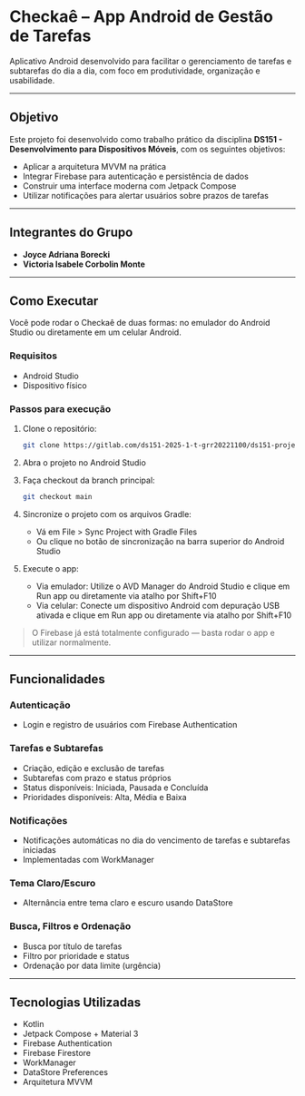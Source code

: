 # Checkaê – App Android de Gestão de Tarefas

Aplicativo Android desenvolvido para facilitar o gerenciamento de tarefas e subtarefas do dia a dia, com foco em produtividade, organização e usabilidade.

---

## Objetivo

Este projeto foi desenvolvido como trabalho prático da disciplina **DS151 - Desenvolvimento para Dispositivos Móveis**, com os seguintes objetivos:

- Aplicar a arquitetura MVVM na prática
- Integrar Firebase para autenticação e persistência de dados
- Construir uma interface moderna com Jetpack Compose
- Utilizar notificações para alertar usuários sobre prazos de tarefas

---

## Integrantes do Grupo

- **Joyce Adriana Borecki**
- **Victoria Isabele Corbolin Monte**

---

## Como Executar

Você pode rodar o Checkaê de duas formas: no emulador do Android Studio ou diretamente em um celular Android.

### Requisitos

- Android Studio
- Dispositivo físico

### Passos para execução

1. Clone o repositório:

   ```bash
   git clone https://gitlab.com/ds151-2025-1-t-grr20221100/ds151-project-2025-1.git
   ```

2. Abra o projeto no Android Studio

3. Faça checkout da branch principal:

   ```bash
   git checkout main
   ```
   
4. Sincronize o projeto com os arquivos Gradle:
   - Vá em File > Sync Project with Gradle Files
   - Ou clique no botão de sincronização na barra superior do Android Studio

5. Execute o app:
    - Via emulador: Utilize o AVD Manager do Android Studio e clique em Run app ou diretamente via atalho por Shift+F10
    - Via celular: Conecte um dispositivo Android com depuração USB ativada e clique em Run app ou diretamente via atalho por Shift+F10

> O Firebase já está totalmente configurado — basta rodar o app e utilizar normalmente.

---

## Funcionalidades

### Autenticação
- Login e registro de usuários com Firebase Authentication

### Tarefas e Subtarefas
- Criação, edição e exclusão de tarefas
- Subtarefas com prazo e status próprios
- Status disponíveis: Iniciada, Pausada e Concluída
- Prioridades disponíveis: Alta, Média e Baixa

### Notificações
- Notificações automáticas no dia do vencimento de tarefas e subtarefas iniciadas
- Implementadas com WorkManager

### Tema Claro/Escuro
- Alternância entre tema claro e escuro usando DataStore

### Busca, Filtros e Ordenação
- Busca por título de tarefas
- Filtro por prioridade e status
- Ordenação por data limite (urgência)

---

## Tecnologias Utilizadas

- Kotlin
- Jetpack Compose + Material 3
- Firebase Authentication
- Firebase Firestore
- WorkManager
- DataStore Preferences
- Arquitetura MVVM